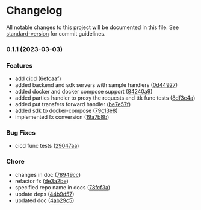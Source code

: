 # Changelog

All notable changes to this project will be documented in this file. See [standard-version](https://github.com/conventional-changelog/standard-version) for commit guidelines.

### 0.1.1 (2023-03-03)


### Features

* add cicd ([6efcaaf](https://github.com/mojaloop/fx-converter-template/commit/6efcaaf4f4678571c87bee60ff9f778bafc83f5e))
* added backend and sdk servers with sample handlers ([0d44927](https://github.com/mojaloop/fx-converter-template/commit/0d44927ac4a96e82f45dd20f54c3ae060a072273))
* added docker and docker compose support ([84240a9](https://github.com/mojaloop/fx-converter-template/commit/84240a93ceaee4f9b276ed71ca9cc218a9c0f8bc))
* added parties handler to proxy the requests and ttk func tests ([8df3c4a](https://github.com/mojaloop/fx-converter-template/commit/8df3c4af10d9c5ff8bdcd0e93ac61051218026f1))
* added put transfers forward handler ([be7e57f](https://github.com/mojaloop/fx-converter-template/commit/be7e57f3563d8608629c413cb44866e1a115f036))
* added sdk to docker-compose ([79c13e8](https://github.com/mojaloop/fx-converter-template/commit/79c13e89c406af75e69204b043ca1fcbdb7d0057))
* implemented fx conversion ([19a7b8b](https://github.com/mojaloop/fx-converter-template/commit/19a7b8be7f1a30f4d00310175a4936c324c42206))


### Bug Fixes

* cicd func tests ([29047aa](https://github.com/mojaloop/fx-converter-template/commit/29047aa95086de61c11106b36b92601ab63d5dbc))


### Chore

* changes in doc ([78949cc](https://github.com/mojaloop/fx-converter-template/commit/78949cc04235aba850632cd430fd61a73cd97ed6))
* refactor fx ([de3a2be](https://github.com/mojaloop/fx-converter-template/commit/de3a2be96bafda8391790a299b3a35d26304ddaa))
* specified repo name in docs ([78fcf3a](https://github.com/mojaloop/fx-converter-template/commit/78fcf3ab815b67608b875cdf88c32f1205ca7746))
* update deps ([44b9d57](https://github.com/mojaloop/fx-converter-template/commit/44b9d57e3cf4a77e4070e3714ff463b06ce741f6))
* updated doc ([4ab29c5](https://github.com/mojaloop/fx-converter-template/commit/4ab29c51df7af57396a921bdfdd41bf8ca7d8d2c))
